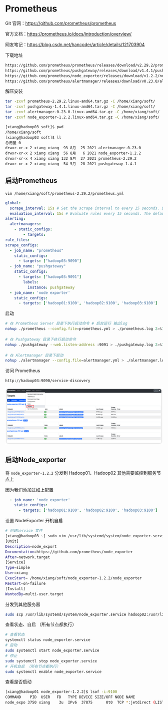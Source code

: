 # Prometheus

Git 官网：https://github.com/prometheus/prometheus

官方文档：https://prometheus.io/docs/introduction/overview/

网友笔记：https://blog.csdn.net/hancoder/article/details/121703904



下载地址

```sh
https://github.com/prometheus/prometheus/releases/download/v2.29.2/prometheus-2.29.2.linux-amd64.tar.gz
https://github.com/prometheus/pushgateway/releases/download/v1.4.1/pushgateway-1.4.1.linux-amd64.tar.gz
https://github.com/prometheus/node_exporter/releases/download/v1.2.2/node_exporter-1.2.2.linux-amd64.tar.gz
https://github.com/prometheus/alertmanager/releases/download/v0.23.0/alertmanager-0.23.0.linux-amd64.tar.gz
```



解压安装

```sh
tar -zxvf prometheus-2.29.2.linux-amd64.tar.gz -C /home/xiang/soft/
tar -zxvf pushgateway-1.4.1.linux-amd64.tar.gz -C /home/xiang/soft/
tar -zxvf alertmanager-0.23.0.linux-amd64.tar.gz -C /home/xiang/soft/
tar -zxvf node_exporter-1.2.2.linux-amd64.tar.gz -C /home/xiang/soft/
```

```sh
[xiang@hadoop03 soft]$ pwd
/home/xiang/soft
[xiang@hadoop03 soft]$ ll
总用量 0
drwxr-xr-x 2 xiang xiang  93 8月  25 2021 alertmanager-0.23.0
drwxr-xr-x 2 xiang xiang  56 8月   6 2021 node_exporter-1.2.2
drwxr-xr-x 4 xiang xiang 132 8月  27 2021 prometheus-2.29.2
drwxr-xr-x 2 xiang xiang  54 5月  28 2021 pushgateway-1.4.1
```



## 启动Prometheus

`vim /home/xiang/soft/prometheus-2.29.2/prometheus.yml`

```yaml
global:
  scrape_interval: 15s # Set the scrape interval to every 15 seconds. Default is every 1 minute.
  evaluation_interval: 15s # Evaluate rules every 15 seconds. The default is every 1 minute.
alerting:
  alertmanagers:
    - static_configs:
        - targets:
rule_files:
scrape_configs:
  - job_name: "prometheus"
    static_configs:
      - targets: ["hadoop03:9090"]
  - job_name: "pushgateway"
    static_configs:
      - targets: ["hadoop03:9091"]
        labels:
          instance: pushgateway
  - job_name: 'node exporter'
    static_configs:
      - targets: ['hadoop01:9100', 'hadoop02:9100', 'hadoop03:9100']
```

启动

```sh
# 在 Prometheus Server 目录下执行启动命令 # 后台运行 输出log
nohup ./prometheus --config.file=prometheus.yml > ./prometheus.log 2>&1 &

# 在 Pushgateway 目录下执行启动命令
nohup ./pushgateway --web.listen-address :9091 > ./pushgateway.log 2>&1 &

# 在 Alertmanager 目录下启动
nohup ./alertmanager --config.file=alertmanager.yml > ./alertmanager.log 2>&1 &
```

访问 Prometheus

```sh
http://hadoop03:9090/service-discovery
```

![image-20230921173535563](images/1%E3%80%81Prometheus%20%E5%AE%89%E8%A3%85/image-20230921173535563.png)





## 启动Node_exporter

将 `node_exporter-1.2.2` 分发到 Hadoop01、Hadoop02 其他需要监控到服务节点上

因为我们添加过如上配置

```yaml
  - job_name: 'node exporter'
    static_configs:
      - targets: ['hadoop01:9100', 'hadoop02:9100', 'hadoop03:9100']
```

设置 NodeExporter 开机自启

```sh
# 创建service 文件
[xiang@hadoop03 ~] sudo vim /usr/lib/systemd/system/node_exporter.service
[Unit]
Description=node_export
Documentation=https://github.com/prometheus/node_exporter
After=network.target
[Service]
Type=simple
User=xiang
ExecStart= /home/xiang/soft/node_exporter-1.2.2/node_exporter
Restart=on-failure
[Install]
WantedBy=multi-user.target
```

分发到其他服务器

```sh
sudo scp /usr/lib/systemd/system/node_exporter.service hadoop02:/usr/lib/systemd/system/node_exporter.service
```

查看状态、自启 （所有节点都执行）

```sh
# 查看状态
systemctl status node_exporter.service
# 启动
sudo systemctl start node_exporter.service
# 停止
sudo systemctl stop node_exporter.service
# 开机自启 （所有节点都执行）
sudo systemctl enable node_exporter.service
```

查看是否启动

```sh
[xiang@hadoop01 node_exporter-1.2.2]$ lsof -i:9100
COMMAND    PID  USER   FD   TYPE DEVICE SIZE/OFF NODE NAME
node_expo 3750 xiang    3u  IPv6  37875      0t0  TCP *:jetdirect (LISTEN)
```



